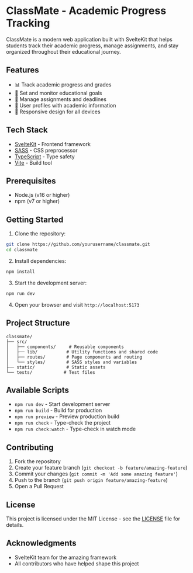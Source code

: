 # ClassMate - Academic Progress Tracking

ClassMate is a modern web application built with SvelteKit that helps students track their academic progress, manage assignments, and stay organized throughout their educational journey.

## Features

- 📊 Track academic progress and grades
- 🎯 Set and monitor educational goals
- 📝 Manage assignments and deadlines
- 👤 User profiles with academic information
- 📱 Responsive design for all devices

## Tech Stack

- [SvelteKit](https://kit.svelte.dev/) - Frontend framework
- [SASS](https://sass-lang.com/) - CSS preprocessor
- [TypeScript](https://www.typescriptlang.org/) - Type safety
- [Vite](https://vitejs.dev/) - Build tool

## Prerequisites

- Node.js (v16 or higher)
- npm (v7 or higher)

## Getting Started

1. Clone the repository:
```bash
git clone https://github.com/yourusername/classmate.git
cd classmate
```

2. Install dependencies:
```bash
npm install
```

3. Start the development server:
```bash
npm run dev
```

4. Open your browser and visit `http://localhost:5173`

## Project Structure

```
classmate/
├── src/
│   ├── components/     # Reusable components
│   ├── lib/           # Utility functions and shared code
│   ├── routes/        # Page components and routing
│   └── styles/        # SASS styles and variables
├── static/            # Static assets
└── tests/            # Test files
```

## Available Scripts

- `npm run dev` - Start development server
- `npm run build` - Build for production
- `npm run preview` - Preview production build
- `npm run check` - Type-check the project
- `npm run check:watch` - Type-check in watch mode

## Contributing

1. Fork the repository
2. Create your feature branch (`git checkout -b feature/amazing-feature`)
3. Commit your changes (`git commit -m 'Add some amazing feature'`)
4. Push to the branch (`git push origin feature/amazing-feature`)
5. Open a Pull Request

## License

This project is licensed under the MIT License - see the [LICENSE](LICENSE) file for details.

## Acknowledgments

- SvelteKit team for the amazing framework
- All contributors who have helped shape this project 
